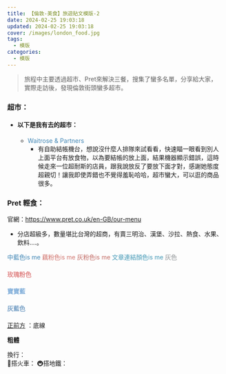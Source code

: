 ```yaml
---
title: 【倫敦-美食】旅遊貼文模版-2
date: 2024-02-25 19:03:18
updated: 2024-02-25 19:03:18
cover: /images/london_food.jpg
tags:
  - 模版
categories: 
  - 模版
---
```

>	旅程中主要透過超市、Pret來解決三餐，搜集了蠻多名單，分享給大家，
實際走訪後，發現倫敦街頭蠻多超市。
<!-- more -->

### 超市：

+ #### 以下是我有去的超市：
  + <font color=#4287B5>Waitrose & Partners</font>
    + 有自助結帳機台，想說沒什麼人排隊來試看看，快速瞄一眼看到別人上面平台有放食物，以為要結帳的放上面，結果機器顯示錯誤，這時候走來一位超耐斯的店員，跟我說放反了要放下面才對，感謝她態度超親切！讓我即使弄錯也不覺得羞恥哈哈，超市蠻大，可以逛的商品很多。

 ### Pret 輕食：   
官網：https://www.pret.co.uk/en-GB/our-menu
+ 分店超級多，數量堪比台灣的超商，有賣三明治、漢堡、沙拉、熱食、水果、飲料….。

<font color=#4287B5>中藍色is me</font> 
<font color=#D1756F>藕粉色is me</font>
<font color=#c36d67>灰粉色is me</font>
<font color=#4599B6>文章連結顏色is me</font>
<font color=#909497>灰色</font>
#### <font color=#E08484>玫瑰粉色</font>
#### <font color=#7FADD9>寶寶藍</font>
#### <font color=#7AA2C7>灰藍色</font> 
 <u>正前方</u> ：底線

 **粗體** 

 換行：  <br>
 🚄搭火車：
 🚇搭地鐵：